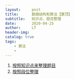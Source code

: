 ```yaml
---
layout:     post
title:      数据结构和算法【置顶】
subtitle:   知识点、题目整理
date:       2020-04-25
author:     LT
header-img: 
catalog: true
tags:
    - 算法
    - 
---
```


1. [按照知识点来整理题目](https://github.com/LeeeLiu/Leetcode_notes/)
2. [按照段位整理](https://github.com/LeeeLiu/Leetcode_notes/blob/master/summary/ChallengeCAT/ChallengeCAT.md)